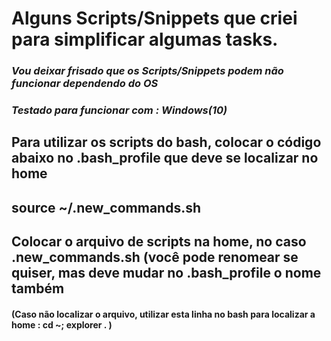 # Alguns Scripts/Snippets que criei para simplificar algumas tasks.


### *Vou deixar frisado que os Scripts/Snippets podem **não** funcionar dependendo do OS* 
### *Testado para funcionar com : Windows(10)*

## **Para utilizar os scripts do bash, colocar o código abaixo no .bash_profile que deve se localizar no home**
## source ~/.new_commands.sh
## Colocar o arquivo de scripts na home, no caso .new_commands.sh (você pode renomear se quiser, mas deve mudar no .bash_profile o nome também

#### (Caso não localizar o arquivo, utilizar esta linha no bash para localizar a home : cd ~; explorer .    )

